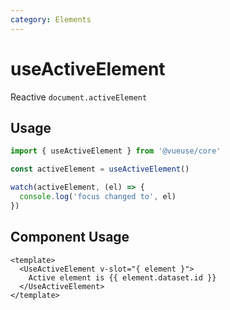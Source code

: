 ```yaml
---
category: Elements
---
```


# useActiveElement

Reactive `document.activeElement`

## Usage

```js
import { useActiveElement } from '@vueuse/core'

const activeElement = useActiveElement()

watch(activeElement, (el) => {
  console.log('focus changed to', el)
})
```

## Component Usage

```vue
<template>
  <UseActiveElement v-slot="{ element }">
    Active element is {{ element.dataset.id }}
  </UseActiveElement>
</template>
```
